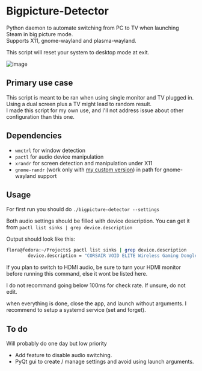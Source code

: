# Bigpicture-Detector

Python daemon to automate switching from PC to TV when launching Steam in big picture mode.  
Supports X11, gnome-wayland and plasma-wayland.

This script will reset your system to desktop mode at exit.

![image](https://github.com/Odizinne/Bigpicture-Detector/assets/102679854/4c783923-aecf-4944-aaa6-82570a6dcf10)

## Primary use case

This script is meant to be ran when using single monitor and TV plugged in.  
Using a dual screen plus a TV might lead to random result.  
I made this script for my own use, and I'll not address issue about other configuration than this one.

## Dependencies

- `wmctrl` for window detection
- `pactl` for audio device manipulation
- `xrandr` for screen detection and manipulation under X11
- `gnome-randr` (work only with [my custom version](https://github.com/Odizinne/gnome-randr-py)) in path for gnome-wayland support

## Usage

For first run you should do `./bigpicture-detector --settings`

Both audio settings should be filled with device description. You can get it from `pactl list sinks | grep device.description`

Output should look like this:

```bash
flora@fedora:~/Projects$ pactl list sinks | grep device.description
        device.description = "CORSAIR VOID ELITE Wireless Gaming Dongle"
```

If you plan to switch to HDMI audio, be sure to turn your HDMI monitor before running this command, else it wont be listed here.

I do not recommand going below 100ms for check rate. If unsure, do not edit.

when everything is done, close the app, and launch without arguments. I recommend to setup a systemd service (set and forget).

## To do

Will probably do one day but low priority

- Add feature to disable audio switching.
- PyQt gui to create / manage settings and avoid using launch arguments.

